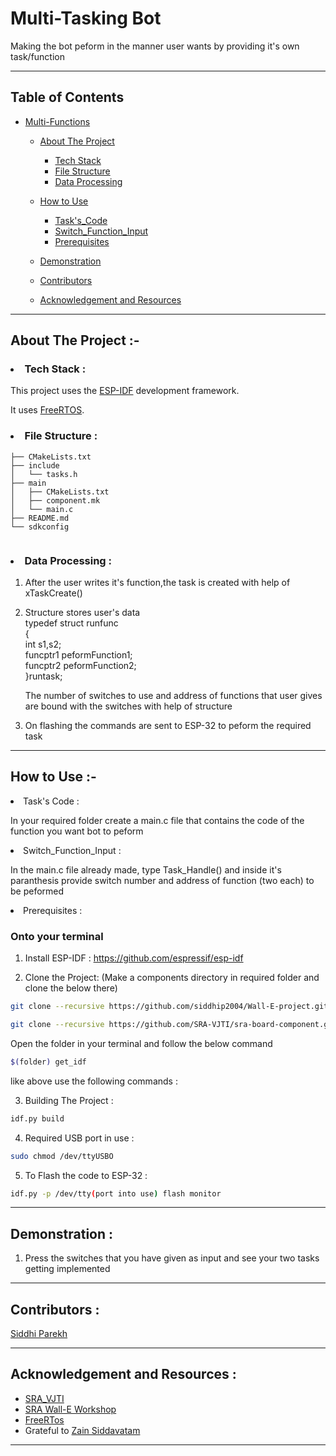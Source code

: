 # Multi-Tasking Bot

Making the bot peform in the manner user wants by providing it's own task/function

-------------------------------

 ## Table of Contents
 * [Multi-Functions](#multi-Functions)
     
    * [About The Project](#about-the-project)
      * [Tech Stack](#tech-stack)
      * [File Structure](#file-structure)
      * [Data Processing](#data-processing)
   
   * [How to Use](#how-to-use)
     * [Task's_Code](#Task's-Code)
     * [Switch_Function_Input](#Switch-Function-Input)
     * [Prerequisites](#prerequisites)
     

   * [Demonstration](#demonstration)

   * [Contributors](#contributors)

   * [Acknowledgement and Resources](#acknowledgement-and-resources)

-----------------

## About The Project :-

###  <li>Tech Stack :</li>
This project uses the [ESP-IDF](https://docs.espressif.com/projects/esp-idf/en/latest/esp32/) development framework.

It uses [FreeRTOS](https://www.freertos.org/openrtos.html).


### <li>File Structure :</li>

```
├── CMakeLists.txt
├── include
│   └── tasks.h
├── main
│   ├── CMakeLists.txt
│   ├── component.mk
│   └── main.c
├── README.md
└── sdkconfig


```

### <li>Data Processing :</li>
1. After the user writes it's function,the task is created with help of xTaskCreate()

2. Structure stores user's data<br>
   typedef struct runfunc <br>
{<br>
    int s1,s2;
    <br>funcptr1 peformFunction1;
    <br>funcptr2 peformFunction2;<br>
}runtask;
      
      The number of switches to use and address of functions that user gives are bound with the switches with help of structure

3. On flashing the commands are sent to ESP-32 to peform the required task

----------------

## How to Use :-
<li> Task's Code :</li>

In your required folder create a main.c file that contains the code of the function you want bot to peform

<li> Switch_Function_Input :</li>

In the main.c file already made, type Task_Handle() and
inside it's paranthesis provide switch number and address of function (two each) to be peformed

<li> Prerequisites :</li>
   
### Onto your terminal   

1. Install ESP-IDF : https://github.com/espressif/esp-idf

2. Clone the Project:
(Make a components directory in required folder and clone the below there)
```sh
git clone --recursive https://github.com/siddhip2004/Wall-E-project.git

git clone --recursive https://github.com/SRA-VJTI/sra-board-component.git
```
 Open the folder in your terminal 
 and follow the below command
```sh
$(folder) get_idf
```

like above use the following commands :

3. Building The Project :
```sh
idf.py build
```
4. Required USB port in use :
```sh
sudo chmod /dev/ttyUSBO
```
5. To Flash the code to ESP-32 :
```sh
idf.py -p /dev/tty(port into use) flash monitor
```

-----------------

## Demonstration :

1. Press the switches that you have given as input and see your two tasks getting implemented
------------------

## Contributors :
[Siddhi Parekh](#https://github.com/siddhip2004)

-----------------

## Acknowledgement and Resources :

* [SRA_VJTI](#https://github.com/SRA-VJTI)
* [SRA Wall-E Workshop](https://github.com/SRA-VJTI/Wall-E_v2.2)
* [FreeRTos](#https://www.freertos.org/)
* Grateful to [Zain Siddavatam](https://github.com/SuperChamp234/RISC)
-----------------------






    
